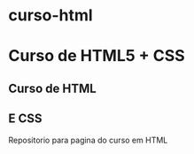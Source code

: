 # curso-html
 # Curso de HTML5 + CSS
 
 ## Curso de HTML
 ## E CSS

 Repositorio para pagina do curso em HTML